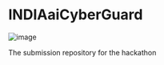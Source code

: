 # INDIAaiCyberGuard

![image](https://github.com/user-attachments/assets/a2ae13f8-8a1f-486a-a0b5-415740dd6ac4)

The submission repository for the hackathon
